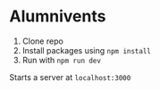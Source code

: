 # Alumnivents

1. Clone repo
2. Install packages using `npm install`
3. Run with `npm run dev`

Starts a server at `localhost:3000`
